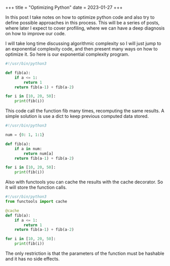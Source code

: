 +++
title = "Optimizing Python"
date = 2023-01-27
+++

In this post I take notes on how to optimize python code and also try to define
possible approaches in this process. This will be a series of posts, where later
I expect to cover profiling, where we can have a deep diagnosis on how to improve
our code.

I will take long time discussing algorithmic complexity so I will just jump to an
exponential complexity code, and then present many ways on how to optimize it. So
here is our exponential complexity program.

```python
#!/usr/bin/python3

def fib(a):
    if a <= 1:
        return 1
    return fib(a-1) + fib(a-2)

for i in [10, 20, 50]:
    print(fib(i))
```

This code call the function fib many times, recomputing the same results. A simple
solution is use a dict to keep previous computed data stored.

```python
#!/usr/bin/python3

num = {0: 1, 1:1}

def fib(a):
    if a in num:
        return num[a]
    return fib(a-1) + fib(a-2)

for i in [10, 20, 50]:
    print(fib(i))
```
Also with functools you can cache the results with the cache decorator. So it will
store the function calls.

```python
#!/usr/bin/python3
from functools import cache

@cache
def fib(a):
    if a <= 1:
        return 1
    return fib(a-1) + fib(a-2)

for i in [10, 20, 50]:
    print(fib(i))
```

The only restriction is that the parameters of the function must be hashable and
it has no side effects.
